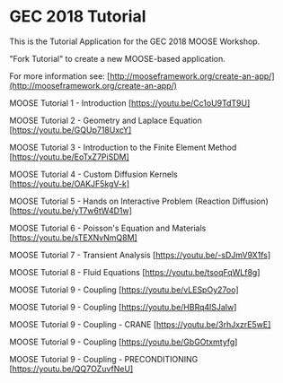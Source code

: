 GEC 2018 Tutorial
=================

This is the Tutorial Application for the GEC 2018 MOOSE Workshop.

"Fork Tutorial" to create a new MOOSE-based application.

For more information see: [http://mooseframework.org/create-an-app/](http://mooseframework.org/create-an-app/)

MOOSE Tutorial 1 - Introduction 
[https://youtu.be/Cc1oU9TdT9U]

MOOSE Tutorial 2 - Geometry and Laplace Equation
[https://youtu.be/GQUp718UxcY] 

MOOSE Tutorial 3 - Introduction to the Finite Element Method 
[https://youtu.be/EoTxZ7PiSDM] 

MOOSE Tutorial 4 - Custom Diffusion Kernels 
[https://youtu.be/OAKJF5kgV-k] 

MOOSE Tutorial 5 - Hands on Interactive Problem (Reaction Diffusion)
[https://youtu.be/yT7w6tW4D1w] 

MOOSE Tutorial 6 - Poisson's Equation and Materials 
[https://youtu.be/sTEXNvNmQ8M] 

MOOSE Tutorial 7 - Transient Analysis
[https://youtu.be/-sDJmV9X1fs] 

MOOSE Tutorial 8 - Fluid Equations 
[https://youtu.be/tsoqFqWLf8g]

MOOSE Tutorial 9 - Coupling 
[https://youtu.be/vLESpOy27oo] 

MOOSE Tutorial 9 - Coupling 
[https://youtu.be/HBRq4lSJaIw] 

MOOSE Tutorial 9 - Coupling - CRANE
[https://youtu.be/3rhJxzrE5wE] 

MOOSE Tutorial 9 - Coupling 
[https://youtu.be/GbGOtxmtyfg] 

MOOSE Tutorial 9 - Coupling - PRECONDITIONING 
[https://youtu.be/QQ7OZuvfNeU] 
